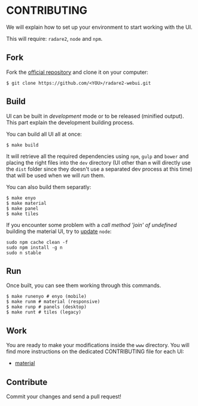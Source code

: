 CONTRIBUTING
============

We will explain how to set up your environment to start working with the UI.

This will require: `radare2`, `node` and `npm`.

Fork
----

Fork the [official repository](https://github.com/radare/radare2-webui) and clone it on your computer:

    $ git clone https://github.com/<YOU>/radare2-webui.git

Build
-----

UI can be built in *development* mode or to be released (minified output). This part explain the development building process. 

You can build all UI all at once:

    $ make build

It will retrieve all the required dependencies using `npm`, `gulp` and `bower` and placing the right files into the `dev` directory (UI other than `m` will directly use the `dist` folder since they doesn't use a separated dev process at this time) that will be used when we will *run* them.

You can also build them separatly:

    $ make enyo
    $ make material
    $ make panel
    $ make tiles

If you encounter some problem with a *call method 'join' of undefined* building the material UI, try to [update](https://davidwalsh.name/upgrade-nodejs) `node`:

    sudo npm cache clean -f
    sudo npm install -g n
    sudo n stable

Run
---

Once built, you can see them working through this commands.

    $ make runenyo # enyo (mobile)
    $ make runm # material (responsive)
    $ make runp # panels (desktop)
    $ make runt # tiles (legacy)

Work
----

You are ready to make your modifications inside the `www` directory. You will find more instructions on the dedicated CONTRIBUTING file for each UI:

* [material](https://github.com/radare/radare2-webui/blob/master/www/m/CONTRIBUTING.md)

Contribute
----------

Commit your changes and send a pull request!

